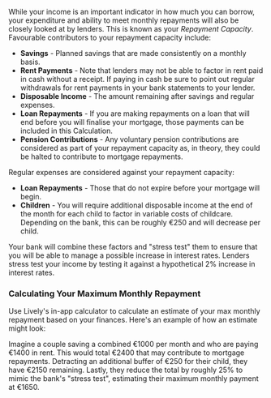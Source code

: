 While your income is an important indicator in how much you can borrow, your expenditure and ability to meet monthly repayments will also be closely looked at by lenders. 
 This is known as your *Repayment Capacity*. Favourable contributors to your repayment capacity include:
 * **Savings** - Planned savings that are made consistently on a monthly basis.
* **Rent Payments** - Note that lenders may not be able to factor in rent paid in cash without a receipt. If paying in cash be sure to point out regular withdrawals for rent payments in your bank statements to your lender.
* **Disposable Income** - The amount remaining after savings and regular expenses.
* **Loan Repayments** - If you are making repayments on a loan that will end before you will finalise your mortgage, those payments can be included in this Calculation.
* **Pension Contributions** - Any voluntary pension contributions are considered as part of your repayment capacity as, in theory, they could be halted to contribute to mortgage repayments.

Regular expenses are considered against your repayment capacity:

* **Loan Repayments** - Those that do not expire before your mortgage will begin.
* **Children** - You will require additional disposable income at the end of the month for each child to factor in variable costs of childcare. 
 Depending on the bank, this can be roughly €250 and will decrease per child.

Your bank will combine these factors and "stress test" them to ensure that you will be able to manage a possible increase in interest rates.
 Lenders stress test your income by testing it against a hypothetical 2% increase in interest rates. 
 

### Calculating Your Maximum Monthly Repayment

Use Lively's in-app calculator to calculate an estimate of your max monthly repayment based on your finances. 
 Here's an example of how an estimate might look: 

Imagine a couple saving a combined €1000 per month and who are paying €1400 in rent.
 This would total €2400 that may contribute to mortgage repayments. Detracting an additional buffer of €250 for their child, they have €2150 remaining. 
 Lastly, they reduce the total by roughly 25% to mimic the bank's "stress test", estimating their maximum monthly payment at €1650. 
 